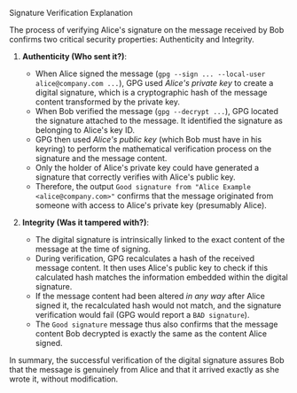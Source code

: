 Signature Verification Explanation

The process of verifying Alice's signature on the message received by Bob confirms two critical security properties: Authenticity and Integrity.

1.  **Authenticity (Who sent it?)**:
    * When Alice signed the message (`gpg --sign ... --local-user alice@company.com ...`), GPG used *Alice's private key* to create a digital signature, which is a cryptographic hash of the message content transformed by the private key.
    * When Bob verified the message (`gpg --decrypt ...`), GPG located the signature attached to the message. It identified the signature as belonging to Alice's key ID.
    * GPG then used *Alice's public key* (which Bob must have in his keyring) to perform the mathematical verification process on the signature and the message content.
    * Only the holder of Alice's private key could have generated a signature that correctly verifies with Alice's public key.
    * Therefore, the output `Good signature from "Alice Example <alice@company.com>"` confirms that the message originated from someone with access to Alice's private key (presumably Alice).

2.  **Integrity (Was it tampered with?)**:
    * The digital signature is intrinsically linked to the exact content of the message at the time of signing.
    * During verification, GPG recalculates a hash of the received message content. It then uses Alice's public key to check if this calculated hash matches the information embedded within the digital signature.
    * If the message content had been altered *in any way* after Alice signed it, the recalculated hash would not match, and the signature verification would fail (GPG would report a `BAD signature`).
    * The `Good signature` message thus also confirms that the message content Bob decrypted is exactly the same as the content Alice signed.

In summary, the successful verification of the digital signature assures Bob that the message is genuinely from Alice and that it arrived exactly as she wrote it, without modification.
